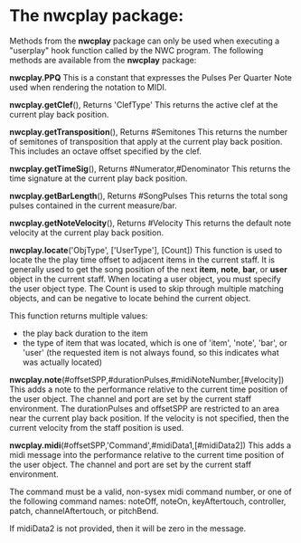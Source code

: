 # **The nwcplay package:**
Methods from the **nwcplay** package can only be used when executing a "userplay" hook function called by the NWC program. The following methods are available from the **nwcplay** package:

**nwcplay.PPQ**
This is a constant that expresses the Pulses Per Quarter Note used when rendering the notation to MIDI.

**nwcplay.getClef**(), Returns 'ClefType'
This returns the active clef at the current play back position.

**nwcplay.getTransposition**(), Returns #Semitones
This returns the number of semitones of transposition that apply at the current play back position. This includes an octave offset specified by the clef.

**nwcplay.getTimeSig**(), Returns #Numerator,#Denominator
This returns the time signature at the current play back position.

**nwcplay.getBarLength**(), Returns #SongPulses
This returns the total song pulses contained in the current measure/bar.

**nwcplay.getNoteVelocity**(), Returns #Velocity
This returns the default note velocity at the current play back position.

**nwcplay.locate**('ObjType', ['UserType'], [Count])
This function is used to locate the the play time offset to adjacent items in the current staff. It is generally used to get the song position of the next **item**, **note**, **bar**, or **user** object in the current staff. When locating a user object, you must specify the user object type. The Count is used to skip through multiple matching objects, and can be negative to locate behind the current object.

This function returns multiple values:

- the play back duration to the item
- the type of item that was located, which is one of 'item', 'note', 'bar', or 'user' (the requested item is not always found, so this indicates what was actually located)

**nwcplay.note**(#offsetSPP,#durationPulses,#midiNoteNumber,[#velocity])
This adds a note to the performance relative to the current time position of the user object. The channel and port are set by the current staff environment. The durationPulses and offsetSPP are restricted to an area near the current play back position. If the velocity is not specified, then the current velocity from the staff position is used.

**nwcplay.midi**(#offsetSPP,'Command',#midiData1,[#midiData2])
This adds a midi message into the performance relative to the current time position of the user object. The channel and port are set by the current staff environment.

The command must be a valid, non-sysex midi command number, or one of the following command names: noteOff, noteOn, keyAftertouch, controller, patch, channelAftertouch, or pitchBend.

If midiData2 is not provided, then it will be zero in the message.
